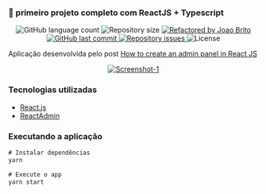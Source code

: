 ### :rocket: primeiro projeto completo com ReactJS + Typescript

<p align="center">
  <img alt="GitHub language count" src="https://img.shields.io/github/languages/count/joaocbrito/react-admin-tutorial?color=%2304D361">

  <img alt="Repository size" src="https://img.shields.io/github/repo-size/joaocbrito/react-admin-tutorial">
	
  <a href="https://www.linkedin.com/in/joao-brito-b13418199/">
    <img alt="Refactored by Joao Brito" src="https://img.shields.io/badge/made%20by-joaocbrito-%2304D361">
  </a>

  <a href="https://github.com/joaocbrito/react-admin-tutorial/commits/master">
    <img alt="GitHub last commit" src="https://img.shields.io/github/last-commit/joaocbrito/react-admin-tutorial">
  </a>

  <a href="https://github.com/joaocbrito/react-admin-tutorial/issues">
    <img alt="Repository issues" src="https://img.shields.io/github/issues/joaocbrito/react-admin-tutorial">
  </a>

  <img alt="License" src="https://img.shields.io/badge/license-MIT-brightgreen">
</p>

Aplicação desenvolvida pelo post [How to create an admin panel in React JS ](https://dev.to/okeken/how-to-create-an-admin-panel-in-react-js-26d6)

<p align="center">
  <a href="https://i.ibb.co/9pLWKgp"><img src="https://i.ibb.co/9pLWKgp/panel.png" alt="Screenshot-1" border="0"></a>
</p>



### Tecnologias utilizadas

- [React.js](https://pt-br.reactjs.org/)
- [ReactAdmin](https://marmelab.com/react-admin/)


### Executando a aplicação

```js
# Instalar dependências
yarn

# Execute o app
yarn start
```
